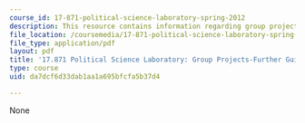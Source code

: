 ```yaml
---
course_id: 17-871-political-science-laboratory-spring-2012
description: This resource contains information regarding group projects-further guidance
file_location: /coursemedia/17-871-political-science-laboratory-spring-2012/da7dcf6d33dab1aa1a695bfcfa5b37d4_MIT17_871S12_GrpGuidance.pdf
file_type: application/pdf
layout: pdf
title: '17.871 Political Science Laboratory: Group Projects-Further Guidance'
type: course
uid: da7dcf6d33dab1aa1a695bfcfa5b37d4

---
```

None